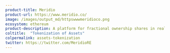 ```yaml
---
product-title: Meridio
product-url: https://www.meridio.co/
image: /images/output_md/httpswwwmeridioco.png
ecosystem: ethereum
product-description: A platform for fractional ownership shares in real estate assets.
coltitle:  "Tokenization of Assets"
colpermalink: assets-tokenization
twitter: https://twitter.com/MeridioRE
---
```

